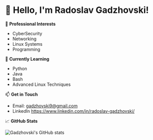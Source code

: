 # 👋 Hello, I'm Radoslav Gadzhovski!

🔭 **Professional Interests**
- CyberSecurity
- Networking
- Linux Systems
- Programming

🌱 **Currently Learning**
- Python
- Java
- Bash
- Advanced Linux Techniques

📫 **Get in Touch**
- Email: [gadzhovski9@gmail.com](mailto:gadzhovski9@gmail.com)
- LinkedIn https://www.linkedin.com/in/radoslav-gadzhovski/

📈 **GitHub Stats**

![Gadzhovski's GitHub stats](https://github-readme-stats.vercel.app/api?username=Gadzhovski&show_icons=true&theme=radical)

